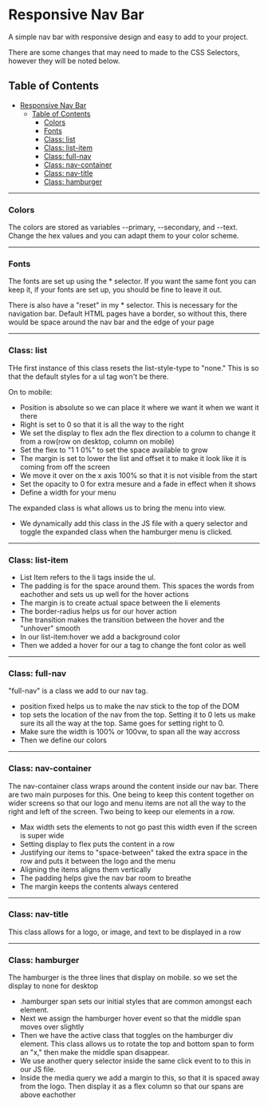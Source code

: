 # Responsive Nav Bar


A simple nav bar with responsive design and easy to add to your project.

There are some changes that may need to made to the CSS Selectors, however they will be noted below.


## Table of Contents

- [Responsive Nav Bar](#responsive-nav-bar)
  - [Table of Contents](#table-of-contents)
    - [Colors](#colors)
    - [Fonts](#fonts)
    - [Class: list](#class-list)
    - [Class: list-item](#class-list-item)
    - [Class: full-nav](#class-full-nav)
    - [Class: nav-container](#class-nav-container)
    - [Class: nav-title](#class-nav-title)
    - [Class: hamburger](#class-hamburger)

<hr />

<a name="colors"></a>

### Colors
The colors are stored as variables --primary, --secondary, and --text.
Change the hex values and you can adapt them to your color scheme.

<hr />

<a name="fonts"></a>

### Fonts
The fonts are set up using the * selector. If you want the same font you can keep it, if your fonts are set up, you should be fine to leave it out. 

There is also have a "reset" in my * selector. This is necessary for the navigation bar. Default HTML pages have a border, so without this, there would be space around the nav bar and the edge of your page

<hr />

<a name="list"></a>

### Class: list
THe first instance of this class resets the list-style-type to "none." This is so that the default styles for a ul tag won't be there.

On to mobile:
- Position is absolute so we can place it where we want it when we want it there
- Right is set to 0 so that it is all the way to the right
- We set the display to flex adn the flex direction to a column to change it from a row(row on desktop, column on mobile)
- Set the flex to "1 1 0%" to set the space available to grow
- The margin is set to lower the list and offset it to make it look like it is coming from off the screen
- We move it over on the x axis 100% so that it is not visible from the start
- Set the opacity to 0 for extra mesure and a fade in effect when it shows
- Define a width for your menu

The expanded class is what allows us to bring the menu into view.
- We dynamically add this class in the JS file with a query selector and toggle the expanded class when the hamburger menu is clicked.

<hr />

<a name="list-item"></a>

### Class: list-item
- List Item refers to the li tags inside the ul. 
- The padding is for the space around them. This spaces the words from eachother and sets us up well for the hover actions
- The margin is to create actual space between the li elements
- The border-radius helps us for our hover action
- The transition makes the transition between the hover and the "unhover" smooth
- In our list-item:hover we add a background color
- Then we added a hover for our a tag to change the font color as well

<hr />

<a name="full-nav"></a>

### Class: full-nav
"full-nav" is a class we add to our nav tag. 
- position fixed helps us to make the nav stick to the top of the DOM
- top sets the location of the nav from the top. Setting it to 0 lets us make sure its all the way at the top. Same goes for setting right to 0.
- Make sure the width is 100% or 100vw, to span all the way accross
- Then we define our colors

<hr />

<a name="nav-container"></a>

### Class: nav-container
The nav-container class wraps around the content inside our nav bar. There are two main purposes for this. One being to keep this content together on wider screens so that our logo and menu items are not all the way to the right and left of the screen. Two being to keep our elements in a row.

- Max width sets the elements to not go past this width even if the screen is super wide
- Setting display to flex puts the content in a row
- Justifying our items to "space-between" taked the extra space in the row and puts it between the logo and the menu
- Aligning the items aligns them vertically
- The padding helps give the nav bar room to breathe
- The margin keeps the contents always centered

<hr />

<a name="nav-title"></a>

### Class: nav-title
This class allows for a logo, or image, and text to be displayed in a row

<hr />

<a name="hamburger"></a>

### Class: hamburger
The hamburger is the three lines that display on mobile.
so we set the display to none for desktop

- .hamburger span sets our initial styles that are common amongst each element.
- Next we assign the hamburger hover event so that the middle span moves over slightly
- Then we have the active class that toggles on the hamburger div element. This class allows us to rotate the top and bottom span to form an "x," then make the middle span disappear.
- We use another query selector inside the same click event to to this in our JS file.
- Inside the media query we add a margin to this, so that it is spaced away from the logo. Then display it as a flex column so that our spans are above eachother